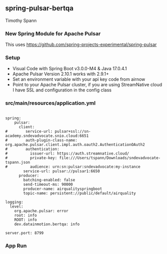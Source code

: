 ## spring-pulsar-bertqa


Timothy Spann

### New Spring Module for Apache Pulsar

This uses https://github.com/spring-projects-experimental/spring-pulsar

### Setup

* Visual Code with Spring Boot v3.0.0-M4 & Java 17.0.4.1
* Apache Pulsar Version 2.10.1 works with 2.9.1+
* Set an environment variable with your api key code from airnow
* Point to your Apache Pulsar cluster, if you are using StreamNative cloud I have SSL and configuration in the config class

### src/main/resources/application.yml

````

spring:
    pulsar:
      client:
#        service-url: pulsar+ssl://sn-academy.sndevadvocate.snio.cloud:6651
#        auth-plugin-class-name: org.apache.pulsar.client.impl.auth.oauth2.AuthenticationOAuth2
#        authentication:
#          issuer-url: https://auth.streamnative.cloud/
#          private-key: file:///Users/tspann/Downloads/sndevadvocate-tspann.json
#          audience: urn:sn:pulsar:sndevadvocate:my-instance
        service-url: pulsar://pulsar1:6650
      producer:
        batching-enabled: false
        send-timeout-ms: 90000
        producer-name: airqualityspringboot
        topic-name: persistent://public/default/airquality

logging:
  level:
    org.apache.pulsar: error
    root: info
    ROOT: info
    dev.datainmotion.bertqa: info

server.port: 8799   
````

### App Run

